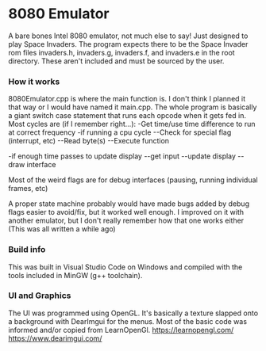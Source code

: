 # 8080 Emulator

A bare bones Intel 8080 emulator, not much else to say! Just designed to play Space Invaders. 
The program expects there to be the Space Invader rom files invaders.h, invaders.g, invaders.f, and invaders.e in the root directory. These aren't included and must be sourced by the user.


### How it works
8080Emulator.cpp is where the main function is. I don't think I planned it that way or I would have named it main.cpp.
The whole program is basically a giant switch case statement that runs each opcode when it gets fed in. 
Most cycles are (if I remember right...):
  -Get time/use time difference to run at correct frequency
  -if running a cpu cycle
    --Check for special flag (interrupt, etc)
    --Read byte(s)
    --Execute function

  -if enough time passes to update display
    --get input
    --update display
    --draw interface

Most of the weird flags are for debug interfaces (pausing, running individual frames, etc)

A proper state machine probably would have made bugs added by debug flags easier to avoid/fix, but it worked well enough.
I improved on it with another emulator, but I don't really remember how that one works either (This was all written a while ago)




### Build info
This was built in Visual Studio Code on Windows and compiled with the tools included in MinGW (g++ toolchain).

### UI and Graphics
The UI was programmed using OpenGL. It's basically a texture slapped onto a background with DearImgui for the menus. Most of the basic code was informed and/or copied from LearnOpenGl.
https://learnopengl.com/
https://www.dearimgui.com/
